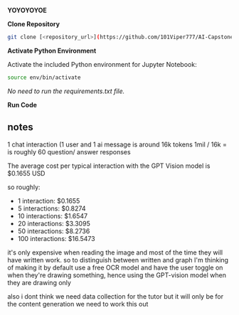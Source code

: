 **YOYOYOYOE**


**Clone Repository**

```bash
git clone [<repository_url>](https://github.com/101Viper777/AI-Capstone-project/tree/main)
```


**Activate Python Environment**

Activate the included Python environment for Jupyter Notebook:

```bash
source env/bin/activate
```


*No need to run the requirements.txt file.*


**Run Code**




## notes

1 chat interaction (1 user and 1 ai message is around 16k tokens
1mil / 16k = is roughly 60 question/ answer responses


The average cost per typical interaction with the GPT Vision model is $0.1655 USD

so roughly:
- 1 interaction: $0.1655
- 5 interactions: $0.8274
- 10 interactions: $1.6547
- 20 interactions: $3.3095
- 50 interactions: $8.2736
- 100 interactions: $16.5473

it's only expensive when reading the image and most of the time they will have written work. so to distinguish between written and graph I'm thinking of making it by default use a free OCR model and have the user toggle on when they're drawing something, hence using the GPT-vision model when they are drawing only


also i dont think we need data collection for the tutor but it will only be for the content generation we need to work this out
